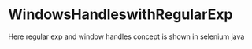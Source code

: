 # WindowsHandleswithRegularExp
Here regular exp and window handles concept is shown in selenium java
